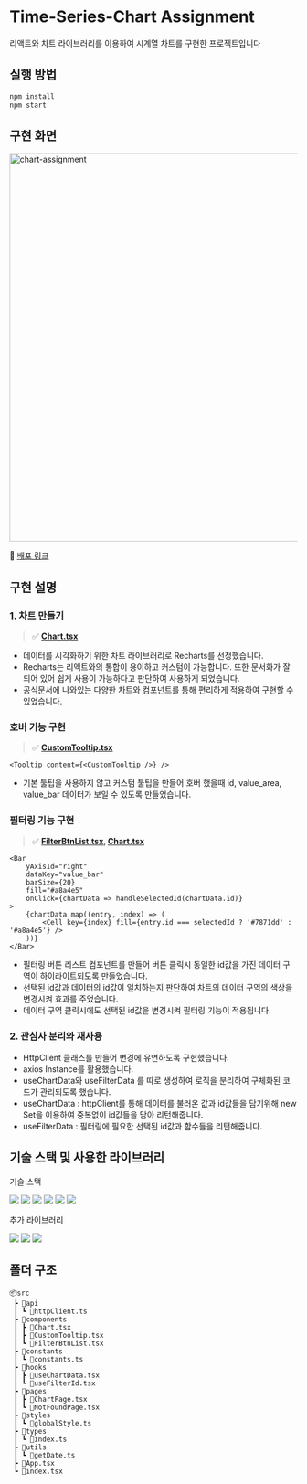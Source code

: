 # Time-Series-Chart Assignment

리액트와 차트 라이브러리를 이용하여 시계열 차트를 구현한 프로젝트입니다

## 실행 방법

```jsx
npm install
npm start
```

## 구현 화면

<img width='680px' alt="chart-assignment" src="https://github.com/lyeejj/time-series-chart/assets/72495998/7a27e391-5b5b-4c59-a165-9104512f25b3" />

🔗 [배포 링크](https://time-series-chart-project.vercel.app/)

## 구현 설명

### 1. 차트 만들기

> ✅ **[Chart.tsx](https://github.com/lyeejj/time-series-chart/blob/main/src/components/Chart.tsx)**

- 데이터를 시각화하기 위한 차트 라이브러리로 Recharts를 선정했습니다.
- Recharts는 리액트와의 통합이 용이하고 커스텀이 가능합니다. 또한 문서화가 잘 되어 있어 쉽게 사용이 가능하다고 판단하여 사용하게 되었습니다.
- 공식문서에 나와있는 다양한 차트와 컴포넌트를 통해 편리하게 적용하여 구현할 수 있었습니다.

### 호버 기능 구현

> ✅ **[CustomTooltip.tsx](https://github.com/lyeejj/time-series-chart/blob/main/src/components/CustomTooltip.tsx)**

```tsx
<Tooltip content={<CustomTooltip />} />
```

- 기본 툴팁을 사용하지 않고 커스텀 툴팁을 만들어 호버 했을때 id, value_area, value_bar 데이터가 보일 수 있도록 만들었습니다.

### 필터링 기능 구현

> ✅ **[FilterBtnList.tsx](https://github.com/lyeejj/time-series-chart/blob/main/src/components/FilterBtnList.tsx), [Chart.tsx](https://github.com/lyeejj/time-series-chart/blob/main/src/components/Chart.tsx)**

```tsx
<Bar
	yAxisId="right"
	dataKey="value_bar"
	barSize={20}
	fill="#a8a4e5"
	onClick={chartData => handleSelectedId(chartData.id)}
>
	{chartData.map((entry, index) => (
		<Cell key={index} fill={entry.id === selectedId ? '#7871dd' : '#a8a4e5'} />
	))}
</Bar>
```

- 필터링 버튼 리스트 컴포넌트를 만들어 버튼 클릭시 동일한 id값을 가진 데이터 구역이 하이라이트되도록 만들었습니다.
- 선택된 id값과 데이터의 id값이 일치하는지 판단하여 차트의 데이터 구역의 색상을 변경시켜 효과를 주었습니다.
- 데이터 구역 클릭시에도 선택된 id값을 변경시켜 필터링 기능이 적용됩니다.

### 2. 관심사 분리와 재사용

- HttpClient 클래스를 만들어 변경에 유연하도록 구현했습니다.
- axios Instance를 활용했습니다.
- useChartData와 useFilterData 를 따로 생성하여 로직을 분리하여 구체화된 코드가 관리되도록 했습니다.
- useChartData : httpClient를 통해 데이터를 불러온 값과 id값들을 담기위해 new Set을 이용하여 중복없이 id값들을 담아 리턴해줍니다.
- useFilterData : 필터링에 필요한 선택된 id값과 함수들을 리턴해줍니다.

## 기술 스택 및 사용한 라이브러리

기술 스택

<img src="https://img.shields.io/badge/React-61DAFB?style=for-the-badge&logo=React&logoColor=white"/> <img src="https://img.shields.io/badge/TypeScript-3178C6?style=for-the-badge&logo=TypeScript&logoColor=white"/> <img src="https://img.shields.io/badge/Emotion-DB7093?style=for-the-badge&logo=Emotion&logoColor=white"/> <img src="https://img.shields.io/badge/eslint-4B32C3?style=for-the-badge&logo=eslint&logoColor=white"/> <img src="https://img.shields.io/badge/prettier-F7B93E?style=for-the-badge&logo=prettier&logoColor=white"/> <img src="https://img.shields.io/badge/husky-FF4088?style=for-the-badge&logo=hugo&logoColor=white">

추가 라이브러리

<img src="https://img.shields.io/badge/React Router-CA4245?style=for-the-badge&logo=React Router&logoColor=white"> <img src="https://img.shields.io/badge/Axios-5A29E4?style=for-the-badge&logo=Axios&logoColor=white"/> <img src="https://img.shields.io/badge/Recharts-FF6384?style=for-the-badge&logo=Recharts&logoColor=white"/>

## 폴더 구조

```
📦src
 ┣ 📂api
 ┃ ┗ 📜httpClient.ts
 ┣ 📂components
 ┃ ┣ 📜Chart.tsx
 ┃ ┣ 📜CustomTooltip.tsx
 ┃ ┗ 📜FilterBtnList.tsx
 ┣ 📂constants
 ┃ ┗ 📜constants.ts
 ┣ 📂hooks
 ┃ ┣ 📜useChartData.tsx
 ┃ ┗ 📜useFilterId.tsx
 ┣ 📂pages
 ┃ ┣ 📜ChartPage.tsx
 ┃ ┗ 📜NotFoundPage.tsx
 ┣ 📂styles
 ┃ ┗ 📜globalStyle.ts
 ┣ 📂types
 ┃ ┗ 📜index.ts
 ┣ 📂utils
 ┃ ┗ 📜getDate.ts
 ┣ 📜App.tsx
 ┗ 📜index.tsx
```
